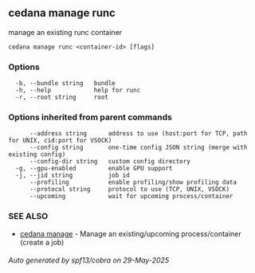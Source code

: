 ## cedana manage runc

manage an existing runc container

```
cedana manage runc <container-id> [flags]
```

### Options

```
  -b, --bundle string   bundle
  -h, --help            help for runc
  -r, --root string     root
```

### Options inherited from parent commands

```
      --address string      address to use (host:port for TCP, path for UNIX, cid:port for VSOCK)
      --config string       one-time config JSON string (merge with existing config)
      --config-dir string   custom config directory
  -g, --gpu-enabled         enable GPU support
  -j, --jid string          job id
      --profiling           enable profiling/show profiling data
      --protocol string     protocol to use (TCP, UNIX, VSOCK)
      --upcoming            wait for upcoming process/container
```

### SEE ALSO

* [cedana manage](cedana_manage.md)	 - Manage an existing/upcoming process/container (create a job)

###### Auto generated by spf13/cobra on 29-May-2025
